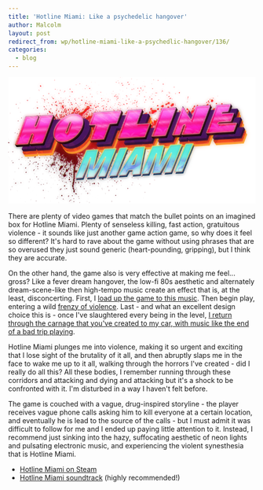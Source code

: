 ```yaml
---
title: 'Hotline Miami: Like a psychedelic hangover'
author: Malcolm
layout: post
redirect_from: wp/hotline-miami-like-a-psychedlic-hangover/136/
categories:
  - blog
---
```

![Hotline Miami logo small](/assets/Hotline-Miami-Logo-Small.png)

There are plenty of video games that match the bullet points on an imagined box for Hotline Miami. Plenty of senseless killing, fast action, gratuitous violence - it sounds like just another game action game, so why does it feel so different? It's hard to rave about the game without using phrases that are so overused they just sound generic (heart-pounding, gripping), but I think they are accurate.

On the other hand, the game also is very effective at making me feel... gross? Like a fever dream hangover, the low-fi 80s aesthetic and alternately dream-scene-like then high-tempo music create an effect that is, at the least, disconcerting. First, I [load up the game to this music][1]. Then begin play, entering a wild [frenzy of violence][2]. Last - and what an excellent design choice this is - once I've slaughtered every being in the level, [I return through the carnage that you've created to my car, with music like the end of a bad trip playing][3].

Hotline Miami plunges me into violence, making it so urgent and exciting that I lose sight of the brutality of it all, and then abruptly slaps me in the face to wake me up to it all, walking through the horrors I've created - did I really do all this? All these bodies, I remember running through these corridors and attacking and dying and attacking but it's a shock to be confronted with it. I'm disturbed in a way I haven't felt before.

The game is couched with a vague, drug-inspired storyline - the player receives vague phone calls asking him to kill everyone at a certain location, and eventually he is lead to the source of the calls - but I must admit it was difficult to follow for me and I ended up paying little attention to it. Instead, I recommend just sinking into the hazy, suffocating aesthetic of neon lights and pulsating electronic music, and experiencing the violent synesthesia that is Hotline Miami.

  * [Hotline Miami on Steam][5]
  * [Hotline Miami soundtrack][4] (highly recommended!)

 [1]: http://www.youtube.com/watch?v=1pDMof6dN9g
 [2]: http://www.youtube.com/watch?v=By6FTXoyG_k
 [3]: http://www.youtube.com/watch?feature=player_detailpage&v=bOIVk1LE_2c#t=249s
 [4]: https://soundcloud.com/devolverdigital/sets/hotline-miami-official
 [5]: http://store.steampowered.com/app/219150/